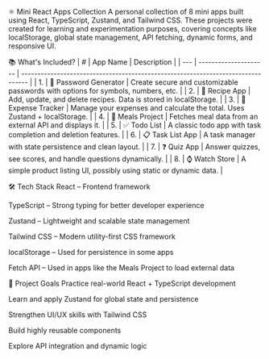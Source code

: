 ⚛️ Mini React Apps Collection
A personal collection of 8 mini apps built using React, TypeScript, Zustand, and Tailwind CSS. These projects were created for learning and experimentation purposes, covering concepts like localStorage, global state management, API fetching, dynamic forms, and responsive UI.

📚 What's Included?
| #   | App Name              | Description                                                                      |
| --- | --------------------- | -------------------------------------------------------------------------------- |
| 1.  | 🔐 Password Generator | Create secure and customizable passwords with options for symbols, numbers, etc. |
| 2.  | 📘 Recipe App         | Add, update, and delete recipes. Data is stored in localStorage.                 |
| 3.  | 💸 Expense Tracker    | Manage your expenses and calculate the total. Uses Zustand + localStorage.       |
| 4.  | 🍱 Meals Project      | Fetches meal data from an external API and displays it.                          |
| 5.  | ✅ Todo List           | A classic todo app with task completion and deletion features.                   |
| 6.  | 📋 Task List App      | A task manager with state persistence and clean layout.                          |
| 7.  | ❓ Quiz App            | Answer quizzes, see scores, and handle questions dynamically.                    |
| 8. | ⌚ Watch Store         | A simple product listing UI, possibly using static or dynamic data.              |


🛠 Tech Stack
React – Frontend framework

TypeScript – Strong typing for better developer experience

Zustand – Lightweight and scalable state management

Tailwind CSS – Modern utility-first CSS framework

localStorage – Used for persistence in some apps

Fetch API – Used in apps like the Meals Project to load external data

🎯 Project Goals
Practice real-world React + TypeScript development

Learn and apply Zustand for global state and persistence

Strengthen UI/UX skills with Tailwind CSS

Build highly reusable components

Explore API integration and dynamic logic
